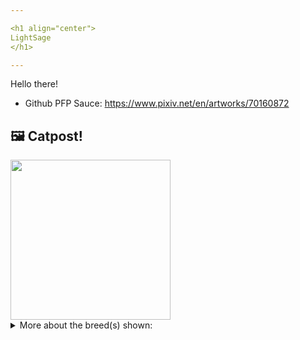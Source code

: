 ```yaml
---

<h1 align="center">
LightSage
</h1>

---
```


Hello there!


- Github PFP Sauce: https://www.pixiv.net/en/artworks/70160872


## 🖼️ Catpost!

<sub>
    <img src="https://cdn2.thecatapi.com/images/uywhSIAHr.jpg" height="256">
</sub>


<details>
<summary>More about the breed(s) shown:</summary>

Breed: Himalayan

Description: Calm and devoted, Himalayans make excellent companions, though they prefer a quieter home. They are playful in a sedate kind of way and enjoy having an assortment of toys. The Himalayan will stretch out next to you, sleep in your bed and even sit on your lap when she is in the mood.

Links:
<ul>
  <li>CFA None available</li>
  <li>Wikipedia https://en.wikipedia.org/wiki/Himalayan_(cat)</li>
</ul> 

</details>
